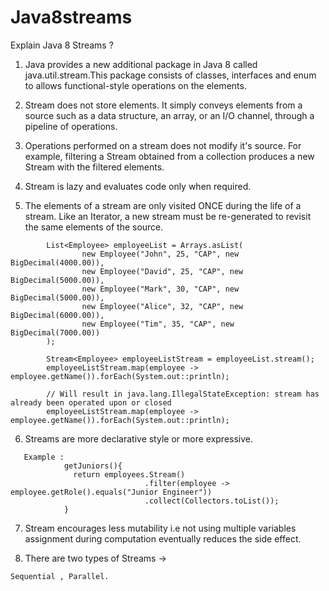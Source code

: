 # Java8streams

Explain Java 8 Streams ?

1. Java provides a new additional package in Java 8 called java.util.stream.This package consists of classes, interfaces and enum to allows functional-style operations on the elements.

2. Stream does not store elements. It simply conveys elements from a source such as a data structure, an array, or an I/O channel, through a pipeline of operations.

3. Operations performed on a stream does not modify it's source. For example, filtering a Stream obtained from a collection produces a new Stream with the filtered elements.

4. Stream is lazy and evaluates code only when required.

5. The elements of a stream are only visited ONCE during the life of a stream. Like an Iterator, a new stream must be re-generated to revisit the same elements of the source.
```
        List<Employee> employeeList = Arrays.asList(
                new Employee("John", 25, "CAP", new BigDecimal(4000.00)),
                new Employee("David", 25, "CAP", new BigDecimal(5000.00)),
                new Employee("Mark", 30, "CAP", new BigDecimal(5000.00)),
                new Employee("Alice", 32, "CAP", new BigDecimal(6000.00)),
                new Employee("Tim", 35, "CAP", new BigDecimal(7000.00))
        );
        
        Stream<Employee> employeeListStream = employeeList.stream();
        employeeListStream.map(employee -> employee.getName()).forEach(System.out::println);
        
        // Will result in java.lang.IllegalStateException: stream has already been operated upon or closed
        employeeListStream.map(employee -> employee.getName()).forEach(System.out::println);
```
6. Streams are more declarative style or more expressive.
```
   Example : 
            getJuniors(){
              return employees.Stream()
                              .filter(employee -> employee.getRole().equals("Junior Engineer"))
                              .collect(Collectors.toList());
            }
```
7. Stream encourages less mutability i.e not using multiple variables assignment during computation eventually reduces the side effect.

8. There are two types of Streams -> 
```
Sequential , Parallel.
```


